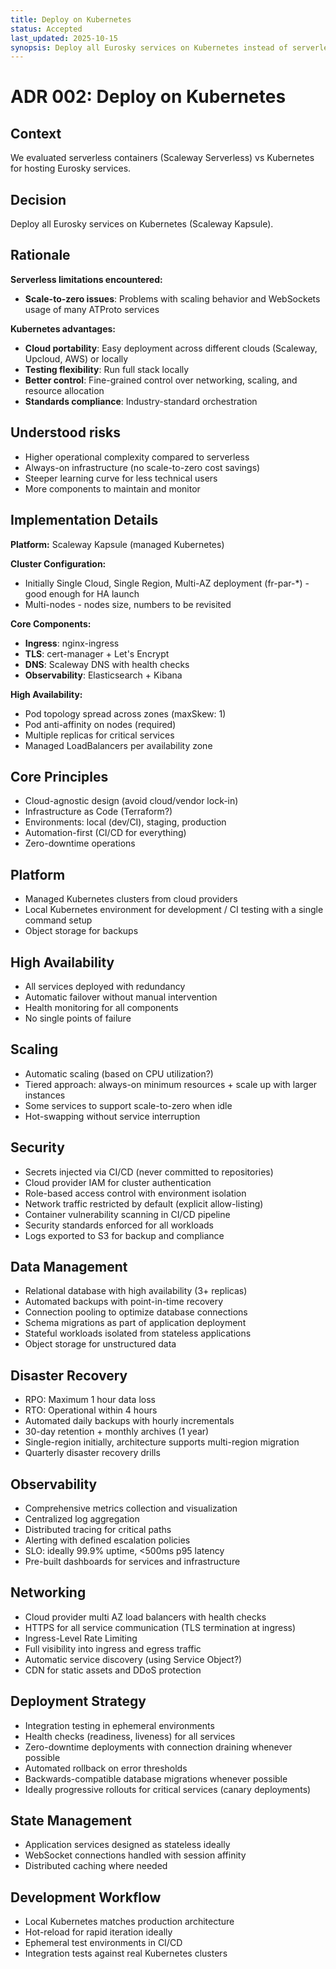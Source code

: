 ```yaml
---
title: Deploy on Kubernetes
status: Accepted
last_updated: 2025-10-15
synopsis: Deploy all Eurosky services on Kubernetes instead of serverless to achieve cloud portability, better control, and avoid scale-to-zero/WebSocket limitations.
---
```


# ADR 002: Deploy on Kubernetes

## Context

We evaluated serverless containers (Scaleway Serverless) vs Kubernetes for hosting Eurosky services.

## Decision

Deploy all Eurosky services on Kubernetes (Scaleway Kapsule).

## Rationale

**Serverless limitations encountered:**

- **Scale-to-zero issues**: Problems with scaling behavior and WebSockets usage of many ATProto services

**Kubernetes advantages:**

- **Cloud portability**: Easy deployment across different clouds (Scaleway, Upcloud, AWS) or locally
- **Testing flexibility**: Run full stack locally
- **Better control**: Fine-grained control over networking, scaling, and resource allocation
- **Standards compliance**: Industry-standard orchestration

## Understood risks

- Higher operational complexity compared to serverless
- Always-on infrastructure (no scale-to-zero cost savings)
- Steeper learning curve for less technical users
- More components to maintain and monitor

## Implementation Details

**Platform:** Scaleway Kapsule (managed Kubernetes)

**Cluster Configuration:**

- Initially Single Cloud, Single Region, Multi-AZ deployment (fr-par-*) - good enough for HA launch
- Multi-nodes - nodes size, numbers to be revisited

**Core Components:**

- **Ingress**: nginx-ingress
- **TLS**: cert-manager + Let's Encrypt
- **DNS**: Scaleway DNS with health checks
- **Observability**: Elasticsearch + Kibana

**High Availability:**

- Pod topology spread across zones (maxSkew: 1)
- Pod anti-affinity on nodes (required)
- Multiple replicas for critical services
- Managed LoadBalancers per availability zone

## Core Principles

- Cloud-agnostic design (avoid cloud/vendor lock-in)
- Infrastructure as Code (Terraform?)
- Environments: local (dev/CI), staging, production
- Automation-first (CI/CD for everything)
- Zero-downtime operations

## Platform

- Managed Kubernetes clusters from cloud providers
- Local Kubernetes environment for development / CI testing with a single command setup
- Object storage for backups

## High Availability

- All services deployed with redundancy
- Automatic failover without manual intervention
- Health monitoring for all components
- No single points of failure

## Scaling

- Automatic scaling (based on CPU utilization?)
- Tiered approach: always-on minimum resources + scale up with larger instances
- Some services to support scale-to-zero when idle
- Hot-swapping without service interruption

## Security

- Secrets injected via CI/CD (never committed to repositories)
- Cloud provider IAM for cluster authentication
- Role-based access control with environment isolation
- Network traffic restricted by default (explicit allow-listing)
- Container vulnerability scanning in CI/CD pipeline
- Security standards enforced for all workloads
- Logs exported to S3 for backup and compliance

## Data Management

- Relational database with high availability (3+ replicas)
- Automated backups with point-in-time recovery
- Connection pooling to optimize database connections
- Schema migrations as part of application deployment
- Stateful workloads isolated from stateless applications
- Object storage for unstructured data

## Disaster Recovery

- RPO: Maximum 1 hour data loss
- RTO: Operational within 4 hours
- Automated daily backups with hourly incrementals
- 30-day retention + monthly archives (1 year)
- Single-region initially, architecture supports multi-region migration
- Quarterly disaster recovery drills

## Observability

- Comprehensive metrics collection and visualization
- Centralized log aggregation
- Distributed tracing for critical paths
- Alerting with defined escalation policies
- SLO: ideally 99.9% uptime, <500ms p95 latency
- Pre-built dashboards for services and infrastructure

## Networking

- Cloud provider multi AZ load balancers with health checks
- HTTPS for all service communication (TLS termination at ingress)
- Ingress-Level Rate Limiting
- Full visibility into ingress and egress traffic
- Automatic service discovery (using Service Object?)
- CDN for static assets and DDoS protection

## Deployment Strategy

- Integration testing in ephemeral environments
- Health checks (readiness, liveness) for all services
- Zero-downtime deployments with connection draining whenever possible
- Automated rollback on error thresholds
- Backwards-compatible database migrations whenever possible
- Ideally progressive rollouts for critical services (canary deployments)

## State Management

- Application services designed as stateless ideally
- WebSocket connections handled with session affinity
- Distributed caching where needed

## Development Workflow

- Local Kubernetes matches production architecture
- Hot-reload for rapid iteration ideally
- Ephemeral test environments in CI/CD
- Integration tests against real Kubernetes clusters
